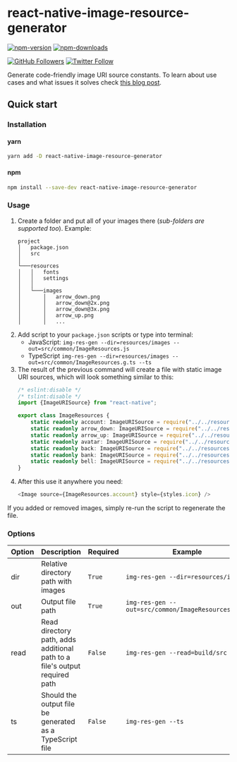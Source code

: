 # react-native-image-resource-generator

[![npm-version](https://img.shields.io/npm/v/react-native-image-resource-generator)](https://www.npmjs.com/package/react-native-image-resource-generator)
[![npm-downloads](https://img.shields.io/npm/dt/react-native-image-resource-generator)](https://www.npmjs.com/package/react-native-image-resource-generator)

[![GitHub Followers](https://img.shields.io/github/followers/svbutko?label=Follow%20%40svbutko&style=social)](https://github.com/svbutko)
[![Twitter Follow](https://img.shields.io/twitter/follow/svbutko?label=Follow%20%40svbutko&style=social)](https://twitter.com/svbutko)


Generate code-friendly image URI source constants.
To learn about use cases and what issues it solves check [this blog post](https://dev.to/svbutko/react-native-image-resource-generator-m14).

## Quick start

### Installation

#### yarn

```sh
yarn add -D react-native-image-resource-generator
```

#### npm

```sh
npm install --save-dev react-native-image-resource-generator
```

### Usage

1. Create a folder and put all of your images there (_sub-folders are supported too_). Example:
   ```
   project
   │   package.json
   │   src  
   │
   └───resources
   │   │   fonts
   │   │   settings
   │   │
   │   └───images
   │       │   arrow_down.png
   │       │   arrow_down@2x.png
   │       │   arrow_down@3x.png
   │       │   arrow_up.png
   │       │   ...
   ```
2. Add script to your `package.json` scripts or type into terminal:
   * JavaScript: ```img-res-gen --dir=resources/images --out=src/common/ImageResources.js```
   * TypeScript ```img-res-gen --dir=resources/images --out=src/common/ImageResources.g.ts --ts```
3. The result of the previous command will create a file with static image URI sources, which will look something similar to this:
   ```typescript
   /* eslint:disable */
   /* tslint:disable */
   import {ImageURISource} from "react-native";
   
   export class ImageResources {
       static readonly account: ImageURISource = require("../../resources/images/account.png");
       static readonly arrow_down: ImageURISource = require("../../resources/images/arrow_down.png");
       static readonly arrow_up: ImageURISource = require("../../resources/images/arrow_up.png");
       static readonly avatar: ImageURISource = require("../../resources/images/avatar.png");
       static readonly back: ImageURISource = require("../../resources/images/back.png");
       static readonly bank: ImageURISource = require("../../resources/images/bank.png");
       static readonly bell: ImageURISource = require("../../resources/images/bell.png");
   }
   ```
4. After this use it anywhere you need:
   ```typescript jsx
   <Image source={ImageResources.account} style={styles.icon} />
   ```

If you added or removed images, simply re-run the script to regenerate the file.

### Options

| Option | Description                                                                | Required | Example                                            |
|--------|----------------------------------------------------------------------------|----------|----------------------------------------------------|
| dir    | Relative directory path with images                                        | `True`   | `img-res-gen --dir=resources/images`               |
| out    | Output file path                                                           | `True`   | `img-res-gen --out=src/common/ImageResources.g.ts` |
| read   | Read directory path, adds additional path to a file's output required path | `False`  | `img-res-gen --read=build/src`                     |
| ts     | Should the output file be generated as a TypeScript file                   | `False`  | `img-res-gen --ts`                                 |




